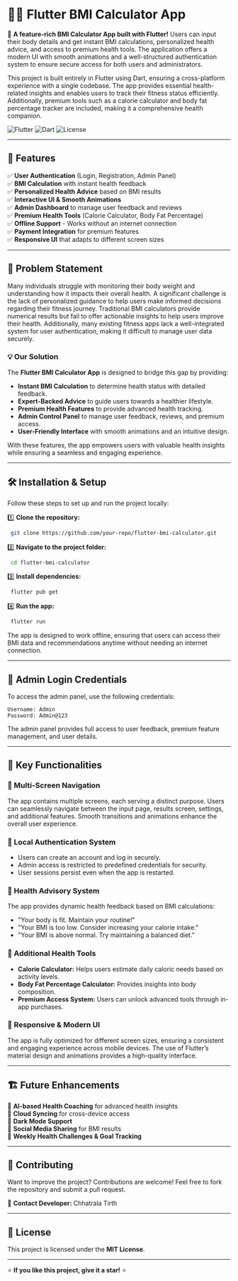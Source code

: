 # 🏋️‍♂️ Flutter BMI Calculator App

🚀 **A feature-rich BMI Calculator App built with Flutter!** Users can input their body details and get instant BMI calculations, personalized health advice, and access to premium health tools. The application offers a modern UI with smooth animations and a well-structured authentication system to ensure secure access for both users and administrators.

This project is built entirely in Flutter using Dart, ensuring a cross-platform experience with a single codebase. The app provides essential health-related insights and enables users to track their fitness status efficiently. Additionally, premium tools such as a calorie calculator and body fat percentage tracker are included, making it a comprehensive health companion.

![Flutter](https://img.shields.io/badge/Flutter-Framework-blue.svg) ![Dart](https://img.shields.io/badge/Dart-Language-blue.svg) ![License](https://img.shields.io/badge/License-MIT-green.svg)

---

## 📌 Features

✅ **User Authentication** (Login, Registration, Admin Panel)  
✅ **BMI Calculation** with instant health feedback  
✅ **Personalized Health Advice** based on BMI results  
✅ **Interactive UI & Smooth Animations**  
✅ **Admin Dashboard** to manage user feedback and reviews  
✅ **Premium Health Tools** (Calorie Calculator, Body Fat Percentage)  
✅ **Offline Support** - Works without an internet connection  
✅ **Payment Integration** for premium features  
✅ **Responsive UI** that adapts to different screen sizes  

---

## 📜 Problem Statement

Many individuals struggle with monitoring their body weight and understanding how it impacts their overall health. A significant challenge is the lack of personalized guidance to help users make informed decisions regarding their fitness journey. Traditional BMI calculators provide numerical results but fail to offer actionable insights to help users improve their health. Additionally, many existing fitness apps lack a well-integrated system for user authentication, making it difficult to manage user data securely.

### 💡 Our Solution

The **Flutter BMI Calculator App** is designed to bridge this gap by providing:

- **Instant BMI Calculation** to determine health status with detailed feedback.
- **Expert-Backed Advice** to guide users towards a healthier lifestyle.
- **Premium Health Features** to provide advanced health tracking.
- **Admin Control Panel** to manage user feedback, reviews, and premium access.
- **User-Friendly Interface** with smooth animations and an intuitive design.

With these features, the app empowers users with valuable health insights while ensuring a seamless and engaging experience.

---

## 🛠️ Installation & Setup

Follow these steps to set up and run the project locally:

1️⃣ **Clone the repository:**
```bash
 git clone https://github.com/your-repo/flutter-bmi-calculator.git
```

2️⃣ **Navigate to the project folder:**
```bash
 cd flutter-bmi-calculator
```

3️⃣ **Install dependencies:**
```bash
 flutter pub get
```

4️⃣ **Run the app:**
```bash
 flutter run
```

The app is designed to work offline, ensuring that users can access their BMI data and recommendations anytime without needing an internet connection.

---

## 🔑 Admin Login Credentials

To access the admin panel, use the following credentials:
```
Username: Admin
Password: Admin@123
```

The admin panel provides full access to user feedback, premium feature management, and user details.

---

## 🎯 Key Functionalities

### 🔹 Multi-Screen Navigation
The app contains multiple screens, each serving a distinct purpose. Users can seamlessly navigate between the input page, results screen, settings, and additional features. Smooth transitions and animations enhance the overall user experience.

### 🔹 Local Authentication System
- Users can create an account and log in securely.
- Admin access is restricted to predefined credentials for security.
- User sessions persist even when the app is restarted.

### 🔹 Health Advisory System
The app provides dynamic health feedback based on BMI calculations:
- "Your body is fit. Maintain your routine!"
- "Your BMI is too low. Consider increasing your calorie intake."
- "Your BMI is above normal. Try maintaining a balanced diet."

### 🔹 Additional Health Tools
- **Calorie Calculator:** Helps users estimate daily caloric needs based on activity levels.
- **Body Fat Percentage Calculator:** Provides insights into body composition.
- **Premium Access System:** Users can unlock advanced tools through in-app purchases.

### 🔹 Responsive & Modern UI
The app is fully optimized for different screen sizes, ensuring a consistent and engaging experience across mobile devices. The use of Flutter’s material design and animations provides a high-quality interface.

---

## 🏗️ Future Enhancements

🚀 **AI-based Health Coaching** for advanced health insights  
🚀 **Cloud Syncing** for cross-device access  
🚀 **Dark Mode Support**  
🚀 **Social Media Sharing** for BMI results  
🚀 **Weekly Health Challenges & Goal Tracking**  

---

## 🤝 Contributing
Want to improve the project? Contributions are welcome! Feel free to fork the repository and submit a pull request. 

📩 **Contact Developer:** Chhatrala Tirth

---

## 📝 License
This project is licensed under the **MIT License**.

---

⭐ **If you like this project, give it a star!** ⭐
